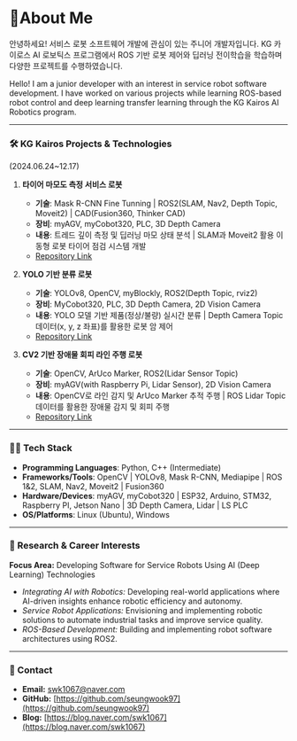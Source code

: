 # 👋About Me 

안녕하세요! 서비스 로봇 소프트웨어 개발에 관심이 있는 주니어 개발자입니다. 
KG 카이로스 AI 로보틱스 프로그램에서 ROS 기반 로봇 제어와 딥러닝 전이학습을 학습하며 다양한 프로젝트를 수행하였습니다.

Hello! I am a junior developer with an interest in service robot software development. 
I have worked on various projects while learning ROS-based robot control and deep learning transfer learning through the KG Kairos AI Robotics program.

---

### 🛠️ KG Kairos Projects & Technologies  
(2024.06.24~12.17)

1. **타이어 마모도 측정 서비스 로봇**  
   - **기술**: Mask R-CNN Fine Tunning | ROS2(SLAM, Nav2, Depth Topic, Moveit2) | CAD(Fusion360, Thinker CAD)  
   - **장비**: myAGV, myCobot320, PLC, 3D Depth Camera  
   - **내용**:  트레드 깊이 측정 및 딥러닝 마모 상태 분석 | SLAM과 Moveit2 활용 이동형 로봇 타이어 점검 시스템 개발
   - [Repository Link](https://github.com/seungwook97/TireDepth_MaskRCNN)    

2. **YOLO 기반 분류 로봇**  
   - **기술**: YOLOv8, OpenCV, myBlockly, ROS2(Depth Topic, rviz2)  
   - **장비**: MyCobot320, PLC, 3D Depth Camera, 2D Vision Camera  
   - **내용**: YOLO 모델 기반 제품(정상/불량) 실시간 분류 | Depth Camera Topic 데이터(x, y, z 좌표)를 활용한 로봇 암 제어  
   - [Repository Link](https://github.com/seungwook97/Robot-yolo-project)

3. **CV2 기반 장애물 회피 라인 주행 로봇**  
   - **기술**: OpenCV, ArUco Marker, ROS2(Lidar Sensor Topic)  
   - **장비**: myAGV(with Raspberry Pi, Lidar Sensor), 2D Vision Camera  
   - **내용**: OpenCV로 라인 감지 및 ArUco Marker 추적 주행 | ROS Lidar Topic 데이터를 활용한 장애물 감지 및 회피 주행  
   - [Repository Link](https://github.com/seungwook97/Agv-LineTrace-project)

---

### 🧑‍💻 Tech Stack  
- **Programming Languages**: Python, C++ (Intermediate)  
- **Frameworks/Tools**: OpenCV | YOLOv8, Mask R-CNN, Mediapipe | ROS 1&2, SLAM, Nav2, Moveit2 | Fusion360  
- **Hardware/Devices**: myAGV, myCobot320 | ESP32, Arduino, STM32, Raspberry PI, Jetson Nano | 3D Depth Camera, Lidar | LS PLC  
- **OS/Platforms**: Linux (Ubuntu), Windows  

---

### 🎯 Research & Career Interests  
**Focus Area:** Developing Software for Service Robots Using AI (Deep Learning) Technologies  
- *Integrating AI with Robotics:* Developing real-world applications where AI-driven insights enhance robotic efficiency and autonomy.  
- *Service Robot Applications:* Envisioning and implementing robotic solutions to automate industrial tasks and improve service quality.  
- *ROS-Based Development:* Building and implementing robot software architectures using ROS2.  

---

### 🤝 Contact  
- **Email:** swk1067@naver.com  
- **GitHub:** [https://github.com/seungwook97](https://github.com/seungwook97)  
- **Blog:** [https://blog.naver.com/swk1067](https://blog.naver.com/swk1067)  
